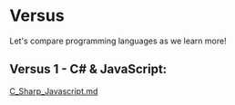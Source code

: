 # Versus

Let's compare programming languages as we learn more!

## Versus 1 - C# & JavaScript:

[C_Sharp_Javascript.md](https://github.com/amaan-123/Versus/blob/main/C_Sharp_JavaScript.md)
